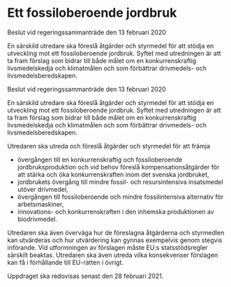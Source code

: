 # Ett fossiloberoende jordbruk

Beslut vid regeringssammanträde den 13 februari 2020

En särskild utredare ska föreslå åtgärder och styrmedel för att stödja en utveckling mot ett fossiloberoende jordbruk. Syftet med utredningen är att ta fram förslag som bidrar till både målet om en konkurrenskraftig livsmedelskedja och klimatmålen och som förbättrar drivmedels- och livsmedelsberedskapen.

Beslut vid regeringssammanträde den 13 februari 2020

En särskild utredare ska föreslå åtgärder och styrmedel för att stödja en utveckling mot ett fossiloberoende jordbruk. Syftet med utredningen är att ta fram förslag som bidrar till både målet om en konkurrenskraftig livsmedelskedja och klimatmålen och som förbättrar drivmedels- och livsmedelsberedskapen.

Utredaren ska utreda och föreslå åtgärder och styrmedel för att främja

* övergången till en konkurrenskraftig och fossiloberoende jordbruksproduktion och vid behov föreslå kompensationsåtgärder för att stärka och öka konkurrenskraften inom det svenska jordbruket,
* jordbrukets övergång till mindre fossil- och resursintensiva insatsmedel utöver drivmedel,
* övergången till fossiloberoende och mindre fossilintensiva alternativ för arbetsmaskiner,
* innovations- och konkurrenskraften i den inhemska produktionen av
biodrivmedel.

Utredaren ska även överväga hur de föreslagna åtgärderna och styrmedlen kan utvärderas och hur utvärdering kan gynnas exempelvis genom stegvis införande. Vid utformningen av förslagen måste EU:s statsstödsregler särskilt beaktas. Utredaren ska även utreda vilka konsekvenser förslagen kan få i förhållande till EU-rätten i övrigt.

Uppdraget ska redovisas senast den 28 februari 2021.
